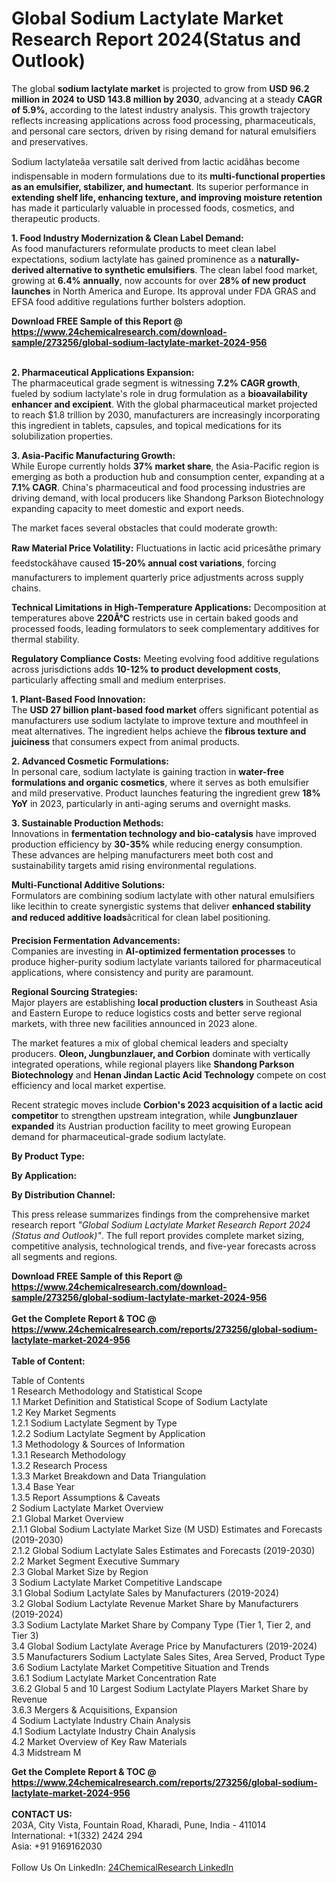 <h1>Global Sodium Lactylate Market Research Report 2024(Status and Outlook)</h1><p>The global <strong>sodium lactylate market</strong> is projected to grow from <strong>USD 96.2 million in 2024 to USD 143.8 million by 2030</strong>, advancing at a steady <strong>CAGR of 5.9%</strong>, according to the latest industry analysis. This growth trajectory reflects increasing applications across food processing, pharmaceuticals, and personal care sectors, driven by rising demand for natural emulsifiers and preservatives.</p><p>Sodium lactylateâa versatile salt derived from lactic acidâhas become indispensable in modern formulations due to its <strong>multi-functional properties as an emulsifier, stabilizer, and humectant</strong>. Its superior performance in <strong>extending shelf life, enhancing texture, and improving moisture retention</strong> has made it particularly valuable in processed foods, cosmetics, and therapeutic products.</p><p><strong>1. Food Industry Modernization &amp; Clean Label Demand:</strong><br>
As food manufacturers reformulate products to meet clean label expectations, sodium lactylate has gained prominence as a <strong>naturally-derived alternative to synthetic emulsifiers</strong>. The clean label food market, growing at <strong>6.4% annually</strong>, now accounts for over <strong>28% of new product launches</strong> in North America and Europe. Its approval under FDA GRAS and EFSA food additive regulations further bolsters adoption.</p><div><b>Download FREE Sample of this Report @ 
            <a href="https://www.24chemicalresearch.com/download-sample/273256/global-sodium-lactylate-market-2024-956">
            https://www.24chemicalresearch.com/download-sample/273256/global-sodium-lactylate-market-2024-956</a></b></div><br><p><strong>2. Pharmaceutical Applications Expansion:</strong><br>
The pharmaceutical grade segment is witnessing <strong>7.2% CAGR growth</strong>, fueled by sodium lactylate's role in drug formulation as a <strong>bioavailability enhancer and excipient</strong>. With the global pharmaceutical market projected to reach $1.8 trillion by 2030, manufacturers are increasingly incorporating this ingredient in tablets, capsules, and topical medications for its solubilization properties.</p><p><strong>3. Asia-Pacific Manufacturing Growth:</strong><br>
While Europe currently holds <strong>37% market share</strong>, the Asia-Pacific region is emerging as both a production hub and consumption center, expanding at a <strong>7.1% CAGR</strong>. China's pharmaceutical and food processing industries are driving demand, with local producers like Shandong Parkson Biotechnology expanding capacity to meet domestic and export needs.</p><p>The market faces several obstacles that could moderate growth:</p><p><strong>Raw Material Price Volatility:</strong> Fluctuations in lactic acid pricesâthe primary feedstockâhave caused <strong>15-20% annual cost variations</strong>, forcing manufacturers to implement quarterly price adjustments across supply chains.</p><p><strong>Technical Limitations in High-Temperature Applications:</strong> Decomposition at temperatures above <strong>220Â°C</strong> restricts use in certain baked goods and processed foods, leading formulators to seek complementary additives for thermal stability.</p><p><strong>Regulatory Compliance Costs:</strong> Meeting evolving food additive regulations across jurisdictions adds <strong>10-12% to product development costs</strong>, particularly affecting small and medium enterprises.</p><p><strong>1. Plant-Based Food Innovation:</strong><br>
The <strong>USD 27 billion plant-based food market</strong> offers significant potential as manufacturers use sodium lactylate to improve texture and mouthfeel in meat alternatives. The ingredient helps achieve the <strong>fibrous texture and juiciness</strong> that consumers expect from animal products.</p><p><strong>2. Advanced Cosmetic Formulations:</strong><br>
In personal care, sodium lactylate is gaining traction in <strong>water-free formulations and organic cosmetics</strong>, where it serves as both emulsifier and mild preservative. Product launches featuring the ingredient grew <strong>18% YoY</strong> in 2023, particularly in anti-aging serums and overnight masks.</p><p><strong>3. Sustainable Production Methods:</strong><br>
Innovations in <strong>fermentation technology and bio-catalysis</strong> have improved production efficiency by <strong>30-35%</strong> while reducing energy consumption. These advances are helping manufacturers meet both cost and sustainability targets amid rising environmental regulations.</p><p><strong>Multi-Functional Additive Solutions:</strong><br>
	Formulators are combining sodium lactylate with other natural emulsifiers like lecithin to create synergistic systems that deliver <strong>enhanced stability and reduced additive loads</strong>âcritical for clean label positioning.</p><p><strong>Precision Fermentation Advancements:</strong><br>
	Companies are investing in <strong>AI-optimized fermentation processes</strong> to produce higher-purity sodium lactylate variants tailored for pharmaceutical applications, where consistency and purity are paramount.</p><p><strong>Regional Sourcing Strategies:</strong><br>
	Major players are establishing <strong>local production clusters</strong> in Southeast Asia and Eastern Europe to reduce logistics costs and better serve regional markets, with three new facilities announced in 2023 alone.</p><p>The market features a mix of global chemical leaders and specialty producers. <strong>Oleon, Jungbunzlauer, and Corbion</strong> dominate with vertically integrated operations, while regional players like <strong>Shandong Parkson Biotechnology</strong> and <strong>Henan Jindan Lactic Acid Technology</strong> compete on cost efficiency and local market expertise.</p><p>Recent strategic moves include <strong>Corbion's 2023 acquisition of a lactic acid competitor</strong> to strengthen upstream integration, while <strong>Jungbunzlauer expanded</strong> its Austrian production facility to meet growing European demand for pharmaceutical-grade sodium lactylate.</p><p><strong>By Product Type:</strong></p><p><strong>By Application:</strong></p><p><strong>By Distribution Channel:</strong></p><p>This press release summarizes findings from the comprehensive market research report <em>"Global Sodium Lactylate Market Research Report 2024 (Status and Outlook)"</em>. The full report provides complete market sizing, competitive analysis, technological trends, and five-year forecasts across all segments and regions.</p><div><b>Download FREE Sample of this Report @ 
            <a href="https://www.24chemicalresearch.com/download-sample/273256/global-sodium-lactylate-market-2024-956">
            https://www.24chemicalresearch.com/download-sample/273256/global-sodium-lactylate-market-2024-956</a></b></div><br><div><b>Get the Complete Report & TOC @ 
            <a href="https://www.24chemicalresearch.com/reports/273256/global-sodium-lactylate-market-2024-956">
            https://www.24chemicalresearch.com/reports/273256/global-sodium-lactylate-market-2024-956</a></b></div><br>
            <b>Table of Content:</b><p>Table of Contents<br />
1 Research Methodology and Statistical Scope<br />
1.1 Market Definition and Statistical Scope of Sodium Lactylate<br />
1.2 Key Market Segments<br />
1.2.1 Sodium Lactylate Segment by Type<br />
1.2.2 Sodium Lactylate Segment by Application<br />
1.3 Methodology & Sources of Information<br />
1.3.1 Research Methodology<br />
1.3.2 Research Process<br />
1.3.3 Market Breakdown and Data Triangulation<br />
1.3.4 Base Year<br />
1.3.5 Report Assumptions & Caveats<br />
2 Sodium Lactylate Market Overview<br />
2.1 Global Market Overview<br />
2.1.1 Global Sodium Lactylate Market Size (M USD) Estimates and Forecasts (2019-2030)<br />
2.1.2 Global Sodium Lactylate Sales Estimates and Forecasts (2019-2030)<br />
2.2 Market Segment Executive Summary<br />
2.3 Global Market Size by Region<br />
3 Sodium Lactylate Market Competitive Landscape<br />
3.1 Global Sodium Lactylate Sales by Manufacturers (2019-2024)<br />
3.2 Global Sodium Lactylate Revenue Market Share by Manufacturers (2019-2024)<br />
3.3 Sodium Lactylate Market Share by Company Type (Tier 1, Tier 2, and Tier 3)<br />
3.4 Global Sodium Lactylate Average Price by Manufacturers (2019-2024)<br />
3.5 Manufacturers Sodium Lactylate Sales Sites, Area Served, Product Type<br />
3.6 Sodium Lactylate Market Competitive Situation and Trends<br />
3.6.1 Sodium Lactylate Market Concentration Rate<br />
3.6.2 Global 5 and 10 Largest Sodium Lactylate Players Market Share by Revenue<br />
3.6.3 Mergers & Acquisitions, Expansion<br />
4 Sodium Lactylate Industry Chain Analysis<br />
4.1 Sodium Lactylate Industry Chain Analysis<br />
4.2 Market Overview of Key Raw Materials<br />
4.3 Midstream M</p><div><b>Get the Complete Report & TOC @ 
            <a href="https://www.24chemicalresearch.com/reports/273256/global-sodium-lactylate-market-2024-956">
            https://www.24chemicalresearch.com/reports/273256/global-sodium-lactylate-market-2024-956</a></b></div><br><b>CONTACT US:</b><br>
            203A, City Vista, Fountain Road, Kharadi, Pune, India - 411014<br>
            International: +1(332) 2424 294<br>
            Asia: +91 9169162030 <br><br>
            Follow Us On LinkedIn: <a href="https://www.linkedin.com/company/24chemicalresearch/">24ChemicalResearch LinkedIn</a>